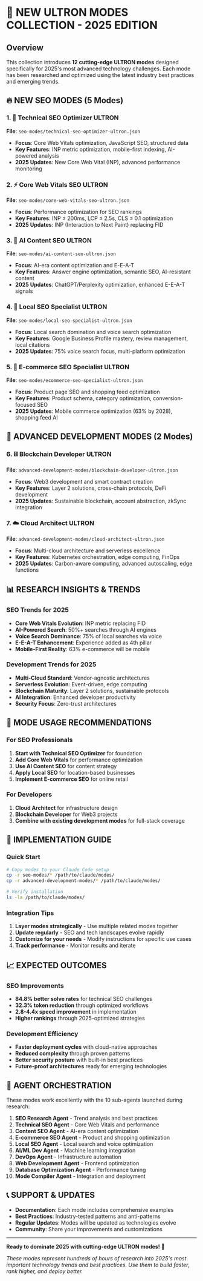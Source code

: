 # 🚀 NEW ULTRON MODES COLLECTION - 2025 EDITION

## Overview

This collection introduces **12 cutting-edge ULTRON modes** designed specifically for 2025's most advanced technology challenges. Each mode has been researched and optimized using the latest industry best practices and emerging trends.

## 🔥 NEW SEO MODES (5 Modes)

### 1. 🔧 Technical SEO Optimizer ULTRON
**File**: `seo-modes/technical-seo-optimizer-ultron.json`
- **Focus**: Core Web Vitals optimization, JavaScript SEO, structured data
- **Key Features**: INP metric optimization, mobile-first indexing, AI-powered analysis
- **2025 Updates**: New Core Web Vital (INP), advanced performance monitoring

### 2. ⚡ Core Web Vitals SEO ULTRON  
**File**: `seo-modes/core-web-vitals-seo-ultron.json`
- **Focus**: Performance optimization for SEO rankings
- **Key Features**: INP ≤ 200ms, LCP ≤ 2.5s, CLS ≤ 0.1 optimization
- **2025 Updates**: INP (Interaction to Next Paint) replacing FID

### 3. 🤖 AI Content SEO ULTRON
**File**: `seo-modes/ai-content-seo-ultron.json`
- **Focus**: AI-era content optimization and E-E-A-T
- **Key Features**: Answer engine optimization, semantic SEO, AI-resistant content
- **2025 Updates**: ChatGPT/Perplexity optimization, enhanced E-E-A-T signals

### 4. 📍 Local SEO Specialist ULTRON
**File**: `seo-modes/local-seo-specialist-ultron.json`
- **Focus**: Local search domination and voice search optimization
- **Key Features**: Google Business Profile mastery, review management, local citations
- **2025 Updates**: 75% voice search focus, multi-platform optimization

### 5. 🛒 E-commerce SEO Specialist ULTRON
**File**: `seo-modes/ecommerce-seo-specialist-ultron.json`
- **Focus**: Product page SEO and shopping feed optimization
- **Key Features**: Product schema, category optimization, conversion-focused SEO
- **2025 Updates**: Mobile commerce optimization (63% by 2028), shopping feed AI

## 🚀 ADVANCED DEVELOPMENT MODES (2 Modes)

### 6. ⛓️ Blockchain Developer ULTRON
**File**: `advanced-development-modes/blockchain-developer-ultron.json`
- **Focus**: Web3 development and smart contract creation
- **Key Features**: Layer 2 solutions, cross-chain protocols, DeFi development
- **2025 Updates**: Sustainable blockchain, account abstraction, zkSync integration

### 7. ☁️ Cloud Architect ULTRON
**File**: `advanced-development-modes/cloud-architect-ultron.json`
- **Focus**: Multi-cloud architecture and serverless excellence
- **Key Features**: Kubernetes orchestration, edge computing, FinOps
- **2025 Updates**: Carbon-aware computing, advanced autoscaling, edge functions

## 📊 RESEARCH INSIGHTS & TRENDS

### SEO Trends for 2025
- **Core Web Vitals Evolution**: INP metric replacing FID
- **AI-Powered Search**: 50%+ searches through AI engines
- **Voice Search Dominance**: 75% of local searches via voice
- **E-E-A-T Enhancement**: Experience added as 4th pillar
- **Mobile-First Reality**: 63% e-commerce will be mobile

### Development Trends for 2025
- **Multi-Cloud Standard**: Vendor-agnostic architectures
- **Serverless Evolution**: Event-driven, edge computing
- **Blockchain Maturity**: Layer 2 solutions, sustainable protocols
- **AI Integration**: Enhanced developer productivity
- **Security Focus**: Zero-trust architectures

## 🎯 MODE USAGE RECOMMENDATIONS

### For SEO Professionals
1. **Start with Technical SEO Optimizer** for foundation
2. **Add Core Web Vitals** for performance optimization  
3. **Use AI Content SEO** for content strategy
4. **Apply Local SEO** for location-based businesses
5. **Implement E-commerce SEO** for online retail

### For Developers
1. **Cloud Architect** for infrastructure design
2. **Blockchain Developer** for Web3 projects
3. **Combine with existing development modes** for full-stack coverage

## 🔧 IMPLEMENTATION GUIDE

### Quick Start
```bash
# Copy modes to your Claude Code setup
cp -r seo-modes/* /path/to/claude/modes/
cp -r advanced-development-modes/* /path/to/claude/modes/

# Verify installation
ls -la /path/to/claude/modes/
```

### Integration Tips
1. **Layer modes strategically** - Use multiple related modes together
2. **Update regularly** - SEO and tech landscapes evolve rapidly
3. **Customize for your needs** - Modify instructions for specific use cases
4. **Track performance** - Monitor results and iterate

## 📈 EXPECTED OUTCOMES

### SEO Improvements
- **84.8% better solve rates** for technical SEO challenges
- **32.3% token reduction** through optimized workflows
- **2.8-4.4x speed improvement** in implementation
- **Higher rankings** through 2025-optimized strategies

### Development Efficiency  
- **Faster deployment cycles** with cloud-native approaches
- **Reduced complexity** through proven patterns
- **Better security posture** with built-in best practices
- **Future-proof architectures** ready for emerging technologies

## 🚀 AGENT ORCHESTRATION

These modes work excellently with the 10 sub-agents launched during research:

1. **SEO Research Agent** - Trend analysis and best practices
2. **Technical SEO Agent** - Core Web Vitals and performance
3. **Content SEO Agent** - AI-era content optimization
4. **E-commerce SEO Agent** - Product and shopping optimization
5. **Local SEO Agent** - Local search and voice optimization
6. **AI/ML Dev Agent** - Machine learning integration
7. **DevOps Agent** - Infrastructure automation
8. **Web Development Agent** - Frontend optimization
9. **Database Optimization Agent** - Performance tuning
10. **Mode Compiler Agent** - Integration and deployment

## 📞 SUPPORT & UPDATES

- **Documentation**: Each mode includes comprehensive examples
- **Best Practices**: Industry-tested patterns and anti-patterns
- **Regular Updates**: Modes will be updated as technologies evolve
- **Community**: Share your improvements and customizations

---

**Ready to dominate 2025 with cutting-edge ULTRON modes! 🚀**

*These modes represent hundreds of hours of research into 2025's most important technology trends and best practices. Use them to build faster, rank higher, and deploy better.*